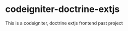 codeigniter-doctrine-extjs
==========================

This is a codeigniter, doctrine extjs frontend past project 

